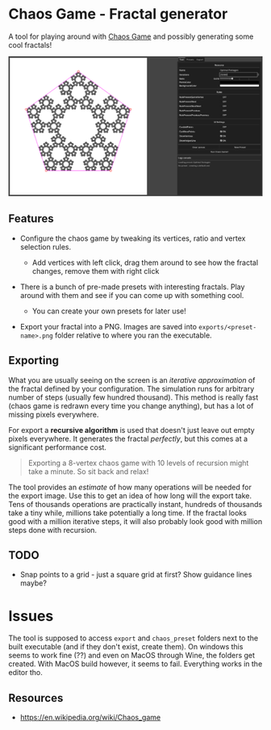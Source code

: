 # Chaos Game - Fractal generator

A tool for playing around with [Chaos Game](https://en.wikipedia.org/wiki/Chaos_game) and possibly generating some cool fractals!

![Tool preview](showcase/tool-screenshot.png)

## Features

- Configure the chaos game by tweaking its vertices, ratio and vertex selection rules.
  - Add vertices with left click, drag them around to see how the fractal changes, remove them with right click

- There is a bunch of pre-made presets with interesting fractals. Play around with them and see if you can come up with something cool.
  - You can create your own presets for later use!

- Export your fractal into a PNG. Images are saved into `exports/<preset-name>.png` folder relative to where you ran the executable.

## Exporting

What you are usually seeing on the screen is an *iterative approximation* of the fractal defined by your configuration. The simulation runs for arbitrary number of steps (usually few hundred thousand). This method is really fast (chaos game is redrawn every time you change anything), but has a lot of missing pixels everywhere.

For export a **recursive algorithm** is used that doesn't just leave out empty pixels everywhere. It generates the fractal *perfectly*, but this comes at a significant performance cost. 

> Exporting a 8-vertex chaos game with 10 levels of recursion might take a minute. So sit back and relax!

The tool provides an *estimate* of how many operations will be needed for the export image. Use this to get an idea of how long will the export take. Tens of thousands operations are practically instant, hundreds of thousands take a tiny while, millions take potentially a long time. If the fractal looks good with a million iterative steps, it will also probably look good with million steps done with recursion.

## TODO

- Snap points to a grid - just a square grid at first? Show guidance lines maybe?

# Issues

The tool is supposed to access `export` and `chaos_preset` folders next to the built executable (and if they don't exist, create them). On windows this seems to work fine (??) and even on MacOS through Wine, the folders get created. With MacOS build however, it seems to fail. Everything works in the editor tho.

## Resources

- https://en.wikipedia.org/wiki/Chaos_game
